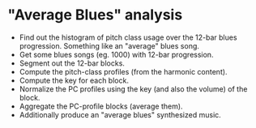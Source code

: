 # "Average Blues" analysis

- Find out the histogram of pitch class usage over the 12-bar blues progression. Something like an "average" blues song.
- Get some blues songs (eg. 1000) with 12-bar progression.
- Segment out the 12-bar blocks.
- Compute the pitch-class profiles (from the harmonic content).
- Compute the key for each block.
- Normalize the PC profiles using the key (and also the volume) of the block.
- Aggregate the PC-profile blocks (average them).
- Additionally produce an "average blues" synthesized music.
